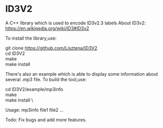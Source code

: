 # ID3V2
A C++ library which is used to encode ID3v2.3 labels
About ID3v2: https://en.wikipedia.org/wiki/ID3#ID3v2

To install the library,use:

  git clone https://github.com/Lisztena/ID3V2 \
  cd ID3V2 \
  make \
  make install

There's also an example which is able to display some information about several .mp3 file.
To build the tool,use:
  
  cd ID3V2/example/mp3info \
  make \
  make install \

Usage: mp3info file1 file2 ...

Todo:
Fix bugs and add more features.
